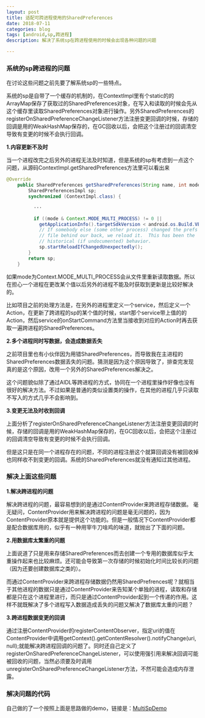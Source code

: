 ```yaml
---
layout: post
title: 适配可跨进程使用的SharedPreferences
date: 2018-07-11
categories: blog
tags: [android,sp,跨进程]
description: 解决了系统sp在跨进程使用的时候会出现各种问题的问题

---
```


### 系统的sp跨进程的问题

在讨论这些问题之前先要了解系统sp的一些特点。

系统的sp是自带了一个缓存的机制的，在ContextImpl里有个static的的ArrayMap保存了获取过的SharedPreferences对象，在写入和读取的时候会先从这个缓存里读取SharedPreferences对象进行操作。另外SharedPreferences的registerOnSharedPreferenceChangeListener方法注册变更回调的时候，存储的回调是用的WeakHashMap保存的，在GC回收以后，会把这个注册过的回调清空导致有变更的时候不会执行回调。

**1.内容更新不及时**

当一个进程改完之后另外的进程无法及时知道，但是系统的sp有考虑到一点这个问题，从源码ContextImpl.getSharedPreferences方法里可以看出来
```java
@Override
    public SharedPreferences getSharedPreferences(String name, int mode) {
        SharedPreferencesImpl sp;
        synchronized (ContextImpl.class) {

          ···

          if ((mode & Context.MODE_MULTI_PROCESS) != 0 ||
            getApplicationInfo().targetSdkVersion < android.os.Build.VERSION_CODES.HONEYCOMB) {
            // If somebody else (some other process) changed the prefs
            // file behind our back, we reload it.  This has been the
            // historical (if undocumented) behavior.
            sp.startReloadIfChangedUnexpectedly();
        }
        return sp;
    }

```
如果mode为Context.MODE_MULTI_PROCESS会从文件里重新读取数据。所以在担心一个进程在更改某个值以后另外的进程不能及时获取到更新是比较好解决的。

比如项目之前的处理方法是，在另外的进程里定义一个service，然后定义一个Action，在更新了跨进程的sp的某个值的时候，start那个service带上值的的Action，然后service的onStartCommand方法里当接收到对应的Action时再去获取一遍跨进程的SharedPreferences。

**2.多个进程同时写数据，会造成数据丢失**

之前项目里也有小伙伴因为用错SharedPreferences，而导致我在主进程的SharedPreferences数据丢失的问题。猜测是因为这个原因导致了，排查完发现真的是这个原因，改用一个另外的SharedPreferences解决之。

这个问题貌似除了通过AIDL等跨进程的方式，协同在一个进程里操作好像也没有很好的解决方法。不过如果是普通的类似设置类的操作，在其他的进程几乎只读取不写入的方式几乎不会影响到。

**3.变更无法及时收到回调**

上面分析了registerOnSharedPreferenceChangeListener方法注册变更回调的时候，存储的回调是用的WeakHashMap保存的，在GC回收以后，会把这个注册过的回调清空导致有变更的时候不会执行回调。

但是这只是在同一个进程存在的问题，不同的进程注册这个就算回调没有被回收掉也同样收不到变更的回调。系统的SharedPreferences就没有通知过其他进程。

### 解决上面这些问题

**1.解决跨进程的问题**

解决跨进程的问题，最容易想到的是通过ContentProvider来跨进程存储数据。
毫无疑问，ContentProvider用来解决跨进程的问题是毫无问题的，因为ContentProvider原本就是提供这个功能的。但是一般情况下ContentProvider都是配合数据库用的，似乎有一种用宰牛刀啥鸡的味道，就抛出了下面的问题。

**2.用数据库太繁重的问题**

上面说道了只是用来存储SharedPreferences而去创建一个专用的数据库似乎太重操作起来也比较麻烦。还可能会导致第一次存储的时候初始化时间比较长的问题（因为还要创建数据库之类的）。

而通过ContentProvider来跨进程存储数据仍然用SharedPrefrences呢？就相当于其他进程的数据只是通过ContentProvider来告知某个单独的进程，读取和存储都是只在这个进程里进行，而只是通过ContentProvider起到一个传递的作用。这样不就既解决了多个进程写入数据造成丢失的问题又解决了数据库太重的问题？

**3.跨进程数据变更的回调**

通过注册ContentProvider的registerContentObserver，指定uri的值在ContentProvider中调用getContext().getContentResolver().notifyChange(uri, null);就能解决跨进程回调的问题了。同时还自己定义了registerOnSharedPreferenceChangeListener，可以使用强引用来解决回调可能被回收的问题，当然必须要及时调用unregisterOnSharedPreferenceChangeListener方法，不然可能会造成内存泄露。

### 解决问题的代码

自己做的了一个按照上面是思路做的demo，链接是：<a href="https://github.com/caijun-carr/MultiSpDemo" target="_blank">MultiSpDemo</a>
